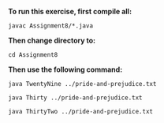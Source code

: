 **To run this exercise, first compile all:**

```
javac Assignment8/*.java
```
**Then change directory to:**

```
cd Assignment8
```

**Then use the following command:**

```
java TwentyNine ../pride-and-prejudice.txt
```
```
java Thirty ../pride-and-prejudice.txt
```
```
java ThirtyTwo ../pride-and-prejudice.txt
```